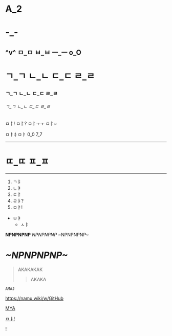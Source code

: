 # A_2
-_-
====
^v^ ㅁ_ㅁ ㅂ_ㅂ ㅡ_ㅡ o_O
----
# ㄱ_ㄱ ㄴ_ㄴ ㄷ_ㄷ ㄹ_ㄹ
### ㄱ_ㄱ ㄴ_ㄴ ㄷ_ㄷ ㄹ_ㄹ
###### ㄱ_ㄱ ㄴ_ㄴ ㄷ_ㄷ ㄹ_ㄹ
ㅁㅑ! ㅁㅑ? ㅁㅑㅜㅜ ㅁㅑ~

ㅁㅑ:) ㅁㅑ 0_0 7_7
___
# ㄸ_ㄸ ㅍ_ㅍ
***
1. ㄱㅑ
2. ㄴㅑ
3. ㄷㅑ
4. ㄹㅑ?
5. ㅁㅑ!
* ㅂㅑ
  * ㅅㅑ

**NPNPNPNP** *NPNPNPNP* ~NPNPNPNP~ 
# ***~NPNPNPNP~***
> AKAKAKAK
>> AKAKA
 
`AMAJ`

<https://namu.wiki/w/GitHub>

[MYA](https://namu.wiki/w/GitHub)

[ㅁㅑ!](https://namu.wiki/w/GitHub, "mya")

!
